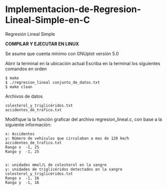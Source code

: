 # Implementacion-de-Regresion-Lineal-Simple-en-C
Regresión Lineal Simple

**COMPILAR Y EJECUTAR EN LINUX**

Se asume que cuenta mínimo con GNUplot versión 5.0

Abrir la terminal en la ubicación actual
	Escriba en la terminal los siguientes comandos en orden

	$ make
	$ ./regresion_lineal conjunto_de_datos.txt
	$ make clean

Archivos de datos
	
	colesterol_y_triglicéridos.txt
	accidentes_de_trafico.txt

Modifique la la función graficar del archivo regresion_lineal.c,
	con base a la siguiente información:

	x: Accidentes
	y: Número de vehículos que circulaban a mas de 120 km/h
	accidentes_de_trafico.txt
	Rango x  -1, 25
	Rango y  -1, 25


	x: unidades mmol/L de colesterol en la sangre
	y: unidades de triglicéridos detectados en la sangre
	colesterol_y_triglicéridos.txt
	Rango x  -1, 16
	Rango y  -1, 16

